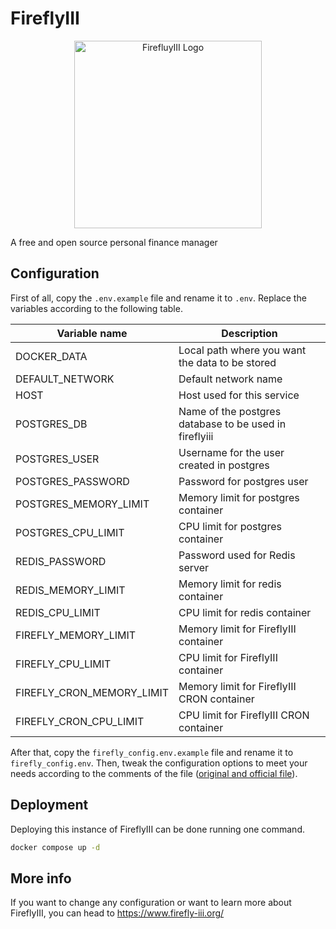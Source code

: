 # FireflyIII

<p align="center">
  <img height="300" alt="FirefluyIII Logo" src="https://www.svgrepo.com/show/331392/firefly-iii.svg">
</p>

A free and open source personal finance manager

## Configuration

First of all, copy the `.env.example` file and rename it to `.env`. Replace the variables according to the following table.

| Variable name             | Description                                             |
|---------------------------|---------------------------------------------------------|
| DOCKER_DATA               | Local path where you want the data to be stored         |
| DEFAULT_NETWORK           | Default network name                                    |
| HOST                      | Host used for this service                              |
| POSTGRES_DB               | Name of the postgres database to be used in fireflyiii  |
| POSTGRES_USER             | Username for the user created in postgres               |
| POSTGRES_PASSWORD         | Password for postgres user                              |
| POSTGRES_MEMORY_LIMIT     | Memory limit for postgres container                     |
| POSTGRES_CPU_LIMIT        | CPU limit for postgres container                        |
| REDIS_PASSWORD            | Password used for Redis server                          |
| REDIS_MEMORY_LIMIT        | Memory limit for redis container                        |
| REDIS_CPU_LIMIT           | CPU limit for redis container                           |
| FIREFLY_MEMORY_LIMIT      | Memory limit for FireflyIII container                   |
| FIREFLY_CPU_LIMIT         | CPU limit for FireflyIII container                      |
| FIREFLY_CRON_MEMORY_LIMIT | Memory limit for FireflyIII CRON container              |
| FIREFLY_CRON_CPU_LIMIT    | CPU limit for FireflyIII CRON container                 |

After that, copy the `firefly_config.env.example` file and rename it to `firefly_config.env`. Then, tweak the configuration options to meet your needs according to the comments of the file ([original and official file](https://raw.githubusercontent.com/firefly-iii/firefly-iii/main/.env.example)).

## Deployment

Deploying this instance of FireflyIII can be done running one command.

```bash
docker compose up -d
```

## More info

If you want to change any configuration or want to learn more about FireflyIII, you can head to https://www.firefly-iii.org/